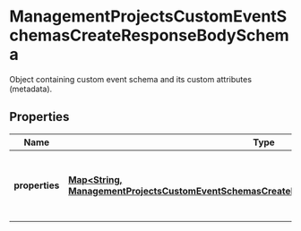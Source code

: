 

# ManagementProjectsCustomEventSchemasCreateResponseBodySchema

Object containing custom event schema and its custom attributes (metadata).

## Properties

| Name | Type | Description |
|------------ | ------------- | ------------- |
|**properties** | [**Map&lt;String, ManagementProjectsCustomEventSchemasCreateRequestBodySchemaPropertiesEntry&gt;**](ManagementProjectsCustomEventSchemasCreateRequestBodySchemaPropertiesEntry.md) | Defines custom event custom attributes (metadata). |



